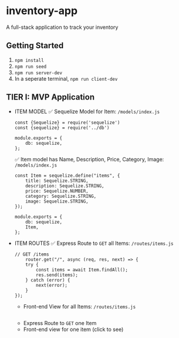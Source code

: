 # inventory-app
A full-stack application to track your inventory

## Getting Started

1. `npm install`
2. `npm run seed`
3. `npm run server-dev`
4. In a seperate terminal, `npm run client-dev`


## TIER I: MVP Application

- ITEM MODEL
    ✅   Sequelize Model for Item: `/models/index.js`
    ```
    const {Sequelize} = require('sequelize')
    const {sequelize} = require('../db')

    module.exports = {
        db: sequelize,
    };
    ```

   ✅  Item model has Name, Description, Price, Category, Image: `/models/index.js`

    ```
    const Item = sequelize.define("items", {
        title: Sequelize.STRING,
        description: Sequelize.STRING,
        price: Sequelize.NUMBER,
        category: Sequelize.STRING,
        image: Sequelize.STRING,
    });

    module.exports = {
        db: sequelize,
        Item,
    };
    ```
- ITEM ROUTES
    ✅ Express Route to `GET` all Items: `/routes/items.js`
    ```
    // GET /items
        router.get("/", async (req, res, next) => {
        try {
            const items = await Item.findAll();
            res.send(items);
        } catch (error) {
            next(error);
        }
    });
    ```
    - Front-end View for all Items: `/routes/items.js`
    ```
    
    ```

    - Express Route to `GET` one Item
    - Front-end view for one item (click to see)
